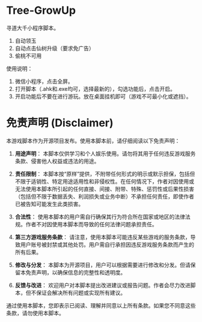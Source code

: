 # Tree-GrowUp

寻道大千小程序脚本。
1. 自动领玉
2. 自动点击仙树升级（要求免广告）
3. 偷桃不可用

使用说明：
1. 微信小程序，点击全屏。
2. 打开脚本（.ahk和.exe均可，选择最新的），勾选功能后，点击开启。
3. 开启功能后不要在进行游玩。放在桌面挂机即可（游戏不可最小化或遮挡）。

# 免责声明 (Disclaimer)

本游戏脚本作为开源项目发布。使用本脚本前，请仔细阅读以下免责声明：

1. **用途声明**：
   本脚本仅供学习和个人娱乐使用。请勿将其用于任何违反游戏服务条款、侵害他人权益或违法的用途。

2. **责任限制**：
   本脚本按“原样”提供，不附带任何形式的明示或默示担保，包括但不限于适销性、特定用途适用性和非侵权性。在任何情况下，作者对因使用或无法使用本脚本所引起的任何直接、间接、附带、特殊、惩罚性或后果性损害（包括但不限于数据丢失、利润损失或业务中断）不承担任何责任，即使作者已被告知可能发生此类损害。

3. **合法性**：
   使用本脚本的用户需自行确保其行为符合所在国家或地区的法律法规。作者不对因使用本脚本而导致的任何法律问题承担责任。

4. **第三方游戏服务条款**：
   请注意，使用本脚本可能违反某些游戏的服务条款，导致用户账号被封禁或其他处罚。用户需自行承担因违反游戏服务条款而产生的所有后果。

5. **修改与分发**：
   本脚本为开源项目，用户可以根据需要进行修改和分发。但请保留本免责声明，以确保信息的完整性和透明度。

6. **反馈与改进**：
   欢迎用户对本脚本提出改进建议或报告问题。作者会尽力改进脚本，但不保证会解决所有问题或实现所有建议。

通过使用本脚本，您即表示已阅读、理解并同意以上所有条款。如果您不同意这些条款，请勿使用本脚本。
